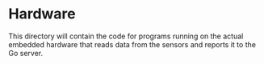 # Hardware

This directory will contain the code for programs running on the actual embedded
hardware that reads data from the sensors and reports it to the Go server.

